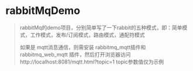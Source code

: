 # rabbitMqDemo
> rabbitMq的demo项目，分别简单写了一下rabbit的五种模式，即：简单模式，工作模式，发布/订阅模式，路由模式，通配符模式
> 
> 如果是 mqtt消息通信，则需安装 rabbitmq_mqtt插件和rabbitmq_web_mqtt 插件，然后打开浏览器访问 http://localhost:8081/mqtt.html?topic=1 topic参数值仅为示例
